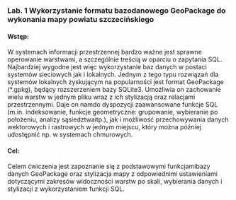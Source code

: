 ### Lab. 1 Wykorzystanie formatu bazodanowego GeoPackage do wykonania mapy powiatu szczecińskiego

#### Wstęp:
W  systemach  informacji  przestrzennej  bardzo  ważne  jest  sprawne  operowanie  warstwami, a szczególnie treścią w oparciu o zapytania SQL. Najbardziej wygodne jest więc wykorzystanie baz danych w postaci systemów sieciowych jak i lokalnych. Jednym z tego typu rozwiązań dla systemów lokalnych zyskującym na popularności jest format GeoPackage (*.gpkg), będący rozszerzeniem bazy SQLite3. Umożliwia on zachowanie wielu warstw w jednym pliku wraz z ich stylizacją oraz relacjami przestrzennymi. Daje on namdo dyspozycji zaawansowane funkcje SQL (m.in. indeksowanie, funkcje geometryczne:  grupowanie,  wybieranie  po  położeniu,  analizy  sąsiedztwaitp.),  jak  i  możliwość przechowywania  danych  wektorowych  i  rastrowych  w  jednym  miejscu,  który  można  później udostępnić np. w systemach chmurowych. 

#### Cel:

Celem ćwiczenia jest zapoznanie się z podstawowymi funkcjamibazy  danych  GeoPackage  oraz stylizacja mapy z odpowiednimi ustawieniami dotyczącymi zakresów widoczności warstw po skali, wybierania danych i stylizacji z wykorzystaniem funkcji SQL.